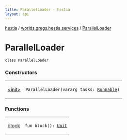 ```yaml
---
title: ParallelLoader - hestia
layout: api
---
```


<div class='api-docs-breadcrumbs'><a href="../../index.html">hestia</a> / <a href="../index.html">worlds.gregs.hestia.services</a> / <a href="./index.html">ParallelLoader</a></div>

# ParallelLoader

<div class="signature"><code><span class="keyword">class </span><span class="identifier">ParallelLoader</span></code></div>

### Constructors

<table class="api-docs-table">
<tbody>
<tr>
<td markdown="1">

<a href="-init-.html">&lt;init&gt;</a>


</td>
<td markdown="1">
<div class="signature"><code><span class="identifier">ParallelLoader</span><span class="symbol">(</span><span class="keyword">vararg</span> <span class="parameterName" id="worlds.gregs.hestia.services.ParallelLoader$<init>(kotlin.Array((java.lang.Runnable)))/tasks">tasks</span><span class="symbol">:</span>&nbsp;<a href="http://docs.oracle.com/javase/9/docs/api/java/lang/Runnable.html"><span class="identifier">Runnable</span></a><span class="symbol">)</span></code></div>

</td>
</tr>
</tbody>
</table>

### Functions

<table class="api-docs-table">
<tbody>
<tr>
<td markdown="1">

<a href="block.html">block</a>


</td>
<td markdown="1">
<div class="signature"><code><span class="keyword">fun </span><span class="identifier">block</span><span class="symbol">(</span><span class="symbol">)</span><span class="symbol">: </span><a href="https://kotlinlang.org/api/latest/jvm/stdlib/kotlin/-unit/index.html"><span class="identifier">Unit</span></a></code></div>

</td>
</tr>
</tbody>
</table>

